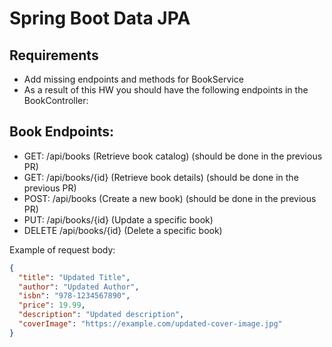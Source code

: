 # Spring Boot Data JPA

## Requirements
- Add missing endpoints and methods for BookService
- As a result of this HW you should have the following endpoints in the BookController:

## Book Endpoints:

- GET: /api/books (Retrieve book catalog) (should be done in the previous PR)
- GET: /api/books/{id} (Retrieve book details) (should be done in the previous PR)
- POST: /api/books (Create a new book) (should be done in the previous PR)
- PUT: /api/books/{id} (Update a specific book)
- DELETE /api/books/{id} (Delete a specific book)

Example of request body:

```json
{
  "title": "Updated Title",
  "author": "Updated Author",
  "isbn": "978-1234567890",
  "price": 19.99,
  "description": "Updated description",
  "coverImage": "https://example.com/updated-cover-image.jpg"
}
```


